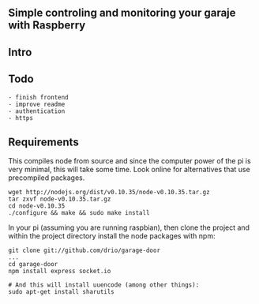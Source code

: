 ## Simple controling and monitoring your garaje with Raspberry


Intro
---

Todo
---
    - finish frontend
    - improve readme
    - authentication
    - https

Requirements
---

This compiles node from source and since the computer power of the
pi is very minimal, this will take some time. Look online for alternatives
that use precompiled packages.

```
wget http://nodejs.org/dist/v0.10.35/node-v0.10.35.tar.gz
tar zxvf node-v0.10.35.tar.gz
cd node-v0.10.35
./configure && make && sudo make install 
```

In your pi (assuming you are running raspbian), then clone the project and
within the project directory install the node packages with npm:

```
git clone git://github.com/drio/garage-door
...
cd garage-door
npm install express socket.io

# And this will install uuencode (among other things):
sudo apt-get install sharutils
```

